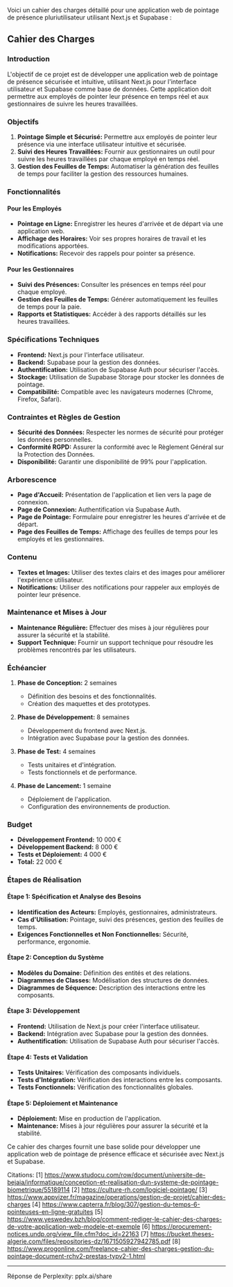 Voici un cahier des charges détaillé pour une application web de pointage de présence pluriutilisateur utilisant Next.js et Supabase :

## Cahier des Charges

### **Introduction**

L'objectif de ce projet est de développer une application web de pointage de présence sécurisée et intuitive, utilisant Next.js pour l'interface utilisateur et Supabase comme base de données. Cette application doit permettre aux employés de pointer leur présence en temps réel et aux gestionnaires de suivre les heures travaillées.

### **Objectifs**

1. **Pointage Simple et Sécurisé:** Permettre aux employés de pointer leur présence via une interface utilisateur intuitive et sécurisée.
2. **Suivi des Heures Travaillées:** Fournir aux gestionnaires un outil pour suivre les heures travaillées par chaque employé en temps réel.
3. **Gestion des Feuilles de Temps:** Automatiser la génération des feuilles de temps pour faciliter la gestion des ressources humaines.

### **Fonctionnalités**

#### Pour les Employés
- **Pointage en Ligne:** Enregistrer les heures d'arrivée et de départ via une application web.
- **Affichage des Horaires:** Voir ses propres horaires de travail et les modifications apportées.
- **Notifications:** Recevoir des rappels pour pointer sa présence.

#### Pour les Gestionnaires
- **Suivi des Présences:** Consulter les présences en temps réel pour chaque employé.
- **Gestion des Feuilles de Temps:** Générer automatiquement les feuilles de temps pour la paie.
- **Rapports et Statistiques:** Accéder à des rapports détaillés sur les heures travaillées.

### **Spécifications Techniques**

- **Frontend:** Next.js pour l'interface utilisateur.
- **Backend:** Supabase pour la gestion des données.
- **Authentification:** Utilisation de Supabase Auth pour sécuriser l'accès.
- **Stockage:** Utilisation de Supabase Storage pour stocker les données de pointage.
- **Compatibilité:** Compatible avec les navigateurs modernes (Chrome, Firefox, Safari).

### **Contraintes et Règles de Gestion**

- **Sécurité des Données:** Respecter les normes de sécurité pour protéger les données personnelles.
- **Conformité RGPD:** Assurer la conformité avec le Règlement Général sur la Protection des Données.
- **Disponibilité:** Garantir une disponibilité de 99% pour l'application.

### **Arborescence**

- **Page d'Accueil:** Présentation de l'application et lien vers la page de connexion.
- **Page de Connexion:** Authentification via Supabase Auth.
- **Page de Pointage:** Formulaire pour enregistrer les heures d'arrivée et de départ.
- **Page des Feuilles de Temps:** Affichage des feuilles de temps pour les employés et les gestionnaires.

### **Contenu**

- **Textes et Images:** Utiliser des textes clairs et des images pour améliorer l'expérience utilisateur.
- **Notifications:** Utiliser des notifications pour rappeler aux employés de pointer leur présence.

### **Maintenance et Mises à Jour**

- **Maintenance Régulière:** Effectuer des mises à jour régulières pour assurer la sécurité et la stabilité.
- **Support Technique:** Fournir un support technique pour résoudre les problèmes rencontrés par les utilisateurs.

### **Échéancier**

1. **Phase de Conception:** 2 semaines
   - Définition des besoins et des fonctionnalités.
   - Création des maquettes et des prototypes.

2. **Phase de Développement:** 8 semaines
   - Développement du frontend avec Next.js.
   - Intégration avec Supabase pour la gestion des données.

3. **Phase de Test:** 4 semaines
   - Tests unitaires et d'intégration.
   - Tests fonctionnels et de performance.

4. **Phase de Lancement:** 1 semaine
   - Déploiement de l'application.
   - Configuration des environnements de production.

### **Budget**

- **Développement Frontend:** 10 000 €
- **Développement Backend:** 8 000 €
- **Tests et Déploiement:** 4 000 €
- **Total:** 22 000 €

### **Étapes de Réalisation**

#### Étape 1: Spécification et Analyse des Besoins
- **Identification des Acteurs:** Employés, gestionnaires, administrateurs.
- **Cas d'Utilisation:** Pointage, suivi des présences, gestion des feuilles de temps.
- **Exigences Fonctionnelles et Non Fonctionnelles:** Sécurité, performance, ergonomie.

#### Étape 2: Conception du Système
- **Modèles du Domaine:** Définition des entités et des relations.
- **Diagrammes de Classes:** Modélisation des structures de données.
- **Diagrammes de Séquence:** Description des interactions entre les composants.

#### Étape 3: Développement
- **Frontend:** Utilisation de Next.js pour créer l'interface utilisateur.
- **Backend:** Intégration avec Supabase pour la gestion des données.
- **Authentification:** Utilisation de Supabase Auth pour sécuriser l'accès.

#### Étape 4: Tests et Validation
- **Tests Unitaires:** Vérification des composants individuels.
- **Tests d'Intégration:** Vérification des interactions entre les composants.
- **Tests Fonctionnels:** Vérification des fonctionnalités globales.

#### Étape 5: Déploiement et Maintenance
- **Déploiement:** Mise en production de l'application.
- **Maintenance:** Mises à jour régulières pour assurer la sécurité et la stabilité.

Ce cahier des charges fournit une base solide pour développer une application web de pointage de présence efficace et sécurisée avec Next.js et Supabase.

Citations:
[1] https://www.studocu.com/row/document/universite-de-bejaia/informatique/conception-et-realisation-dun-systeme-de-pointage-biometrique/55189114
[2] https://culture-rh.com/logiciel-pointage/
[3] https://www.appvizer.fr/magazine/operations/gestion-de-projet/cahier-des-charges
[4] https://www.capterra.fr/blog/307/gestion-du-temps-6-pointeuses-en-ligne-gratuites
[5] https://www.yeswedev.bzh/blog/comment-rediger-le-cahier-des-charges-de-votre-application-web-modele-et-exemple
[6] https://procurement-notices.undp.org/view_file.cfm?doc_id=22163
[7] https://bucket.theses-algerie.com/files/repositories-dz/1671505927942785.pdf
[8] https://www.progonline.com/freelance-cahier-des-charges-gestion-du-pointage-document-rchv2-prestas-typv2-1.html

---
Réponse de Perplexity: pplx.ai/share
